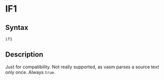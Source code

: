 # IF1

## Syntax
```assembly
if1
```

## Description
Just for compatibility.
Not really supported, as vasm parses a source text only once.
Always `true`.
